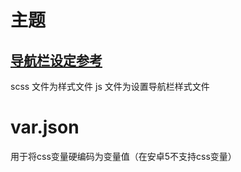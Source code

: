 # 主题
## [导航栏设定参考](https://uniapp.dcloud.io/collocation/pages?id=app-titlenview)

scss 文件为样式文件
js 文件为设置导航栏样式文件


# var.json
用于将css变量硬编码为变量值（在安卓5不支持css变量）